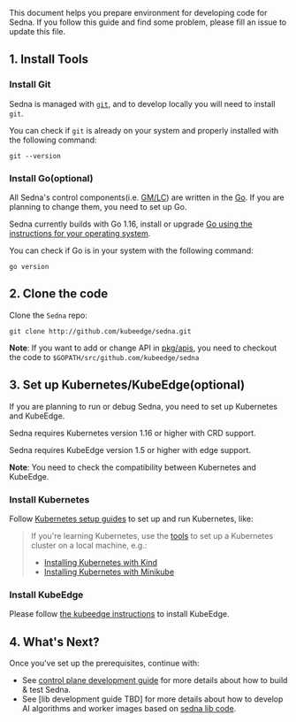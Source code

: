 This document helps you prepare environment for developing code for Sedna.
If you follow this guide and find some problem, please fill an issue to update this file.

## 1. Install Tools
### Install Git

Sedna is managed with [`git`][git], and to develop locally you
will need to install `git`.

You can check if `git` is already on your system and properly installed with 
the following command:

```
git --version
```


### Install Go(optional)

All Sedna's control components(i.e. [GM/LC][framework]) are written in the [Go][golang].
If you are planning to change them, you need to set up Go.

Sedna currently builds with Go 1.16, install or upgrade [Go using the instructions for your operating system][golang].

You can check if Go is in your system with the following command:
```
go version
```
## 2. Clone the code

Clone the `Sedna` repo:

```shell
git clone http://github.com/kubeedge/sedna.git
```

**Note**: If you want to add or change API in [pkg/apis](/pkg/apis), you need to checkout the code to `$GOPATH/src/github.com/kubeedge/sedna`

## 3. Set up Kubernetes/KubeEdge(optional)
If you are planning to run or debug Sedna, you need to set up Kubernetes and KubeEdge.

Sedna requires Kubernetes version 1.16 or higher with CRD support.

Sedna requires KubeEdge version 1.5 or higher with edge support.

**Note**: You need to check the compatibility between Kubernetes and KubeEdge.

### Install Kubernetes

Follow [Kubernetes setup guides][k8s-setup] to set up and run Kubernetes, like:
> If you're learning Kubernetes, use the [tools][k8s-tools] to set up a Kubernetes cluster on a local machine, e.g.:
>	* [Installing Kubernetes with Kind][kind]
>	* [Installing Kubernetes with Minikube][minikube]


### Install KubeEdge

Please follow [the kubeedge instructions][kubeedge] to install KubeEdge.


## 4. What's Next?

Once you've set up the prerequisites, continue with:
- See [control plane development guide]
for more details about how to build & test Sedna.
- See [lib development guide TBD] for more details about how to develop AI algorithms and worker images based on [sedna lib code](/lib).

[git]: https://git-scm.com/
[framework]: /docs/proposals/architecture.md#architecture
[github]: https://github.com/
[golang]: https://golang.org/doc/install
[k8s-setup]: https://kubernetes.io/docs/setup/
[k8s-tools]: https://kubernetes.io/docs/tasks/tools
[minikube]: https://minikube.sigs.k8s.io/docs/start/
[kind]: https://kind.sigs.k8s.io
[kubeedge]: https://kubeedge.io/en/docs/
[control plane development guide]: ./control-plane/development.md
